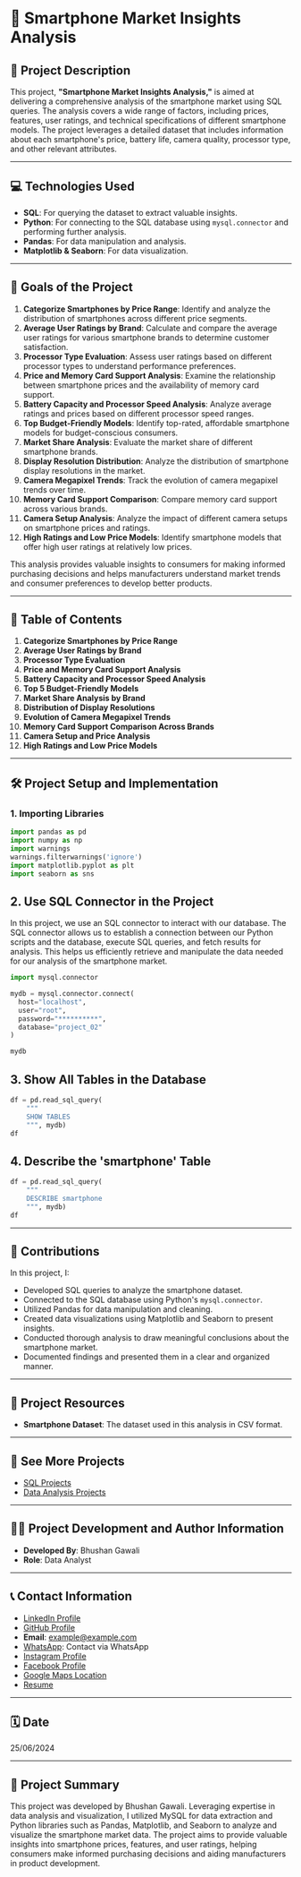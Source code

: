 # 📱 Smartphone Market Insights Analysis

## 📝 Project Description

This project, **"Smartphone Market Insights Analysis,"** is aimed at delivering a comprehensive analysis of the smartphone market using SQL queries. The analysis covers a wide range of factors, including prices, features, user ratings, and technical specifications of different smartphone models. The project leverages a detailed dataset that includes information about each smartphone's price, battery life, camera quality, processor type, and other relevant attributes.

---

## 💻 Technologies Used

- **SQL**: For querying the dataset to extract valuable insights.
- **Python**: For connecting to the SQL database using `mysql.connector` and performing further analysis.
- **Pandas**: For data manipulation and analysis.
- **Matplotlib & Seaborn**: For data visualization.

---

## 🎯 Goals of the Project

1. **Categorize Smartphones by Price Range**: Identify and analyze the distribution of smartphones across different price segments.
2. **Average User Ratings by Brand**: Calculate and compare the average user ratings for various smartphone brands to determine customer satisfaction.
3. **Processor Type Evaluation**: Assess user ratings based on different processor types to understand performance preferences.
4. **Price and Memory Card Support Analysis**: Examine the relationship between smartphone prices and the availability of memory card support.
5. **Battery Capacity and Processor Speed Analysis**: Analyze average ratings and prices based on different processor speed ranges.
6. **Top Budget-Friendly Models**: Identify top-rated, affordable smartphone models for budget-conscious consumers.
7. **Market Share Analysis**: Evaluate the market share of different smartphone brands.
8. **Display Resolution Distribution**: Analyze the distribution of smartphone display resolutions in the market.
9. **Camera Megapixel Trends**: Track the evolution of camera megapixel trends over time.
10. **Memory Card Support Comparison**: Compare memory card support across various brands.
11. **Camera Setup Analysis**: Analyze the impact of different camera setups on smartphone prices and ratings.
12. **High Ratings and Low Price Models**: Identify smartphone models that offer high user ratings at relatively low prices.

This analysis provides valuable insights to consumers for making informed purchasing decisions and helps manufacturers understand market trends and consumer preferences to develop better products.

---

## 📂 Table of Contents

1. **Categorize Smartphones by Price Range**
2. **Average User Ratings by Brand**
3. **Processor Type Evaluation**
4. **Price and Memory Card Support Analysis**
5. **Battery Capacity and Processor Speed Analysis**
6. **Top 5 Budget-Friendly Models**
7. **Market Share Analysis by Brand**
8. **Distribution of Display Resolutions**
9. **Evolution of Camera Megapixel Trends**
10. **Memory Card Support Comparison Across Brands**
11. **Camera Setup and Price Analysis**
12. **High Ratings and Low Price Models**

---

## 🛠️ Project Setup and Implementation

### 1. **Importing Libraries**

```python
import pandas as pd
import numpy as np
import warnings
warnings.filterwarnings('ignore')
import matplotlib.pyplot as plt
import seaborn as sns
```

## 2. **Use SQL Connector in the Project**

In this project, we use an SQL connector to interact with our database. The SQL connector allows us to establish a connection between our Python scripts and the database, execute SQL queries, and fetch results for analysis. This helps us efficiently retrieve and manipulate the data needed for our analysis of the smartphone market.

```python
import mysql.connector

mydb = mysql.connector.connect(
  host="localhost",
  user="root",
  password="**********",
  database="project_02"
)

mydb
```

## 3. Show All Tables in the Database

```python
df = pd.read_sql_query(
    """
    SHOW TABLES
    """, mydb)
df
```

## 4. Describe the 'smartphone' Table

```python
df = pd.read_sql_query(
    """
    DESCRIBE smartphone
    """, mydb)
df
```
---

## 🎨 Contributions

In this project, I:

- Developed SQL queries to analyze the smartphone dataset.
- Connected to the SQL database using Python's `mysql.connector`.
- Utilized Pandas for data manipulation and cleaning.
- Created data visualizations using Matplotlib and Seaborn to present insights.
- Conducted thorough analysis to draw meaningful conclusions about the smartphone market.
- Documented findings and presented them in a clear and organized manner.

---

## 📂 Project Resources

- **Smartphone Dataset**: The dataset used in this analysis in CSV format.

---

## 🚀 See More Projects

- [SQL Projects](#)
- [Data Analysis Projects](#)

---

## 🧑‍💻 Project Development and Author Information

- **Developed By**: Bhushan Gawali
- **Role**: Data Analyst

---

## 📞 Contact Information

- [LinkedIn Profile](#)
- [GitHub Profile](#)
- **Email**: example@example.com
- [WhatsApp](#): Contact via WhatsApp
- [Instagram Profile](#)
- [Facebook Profile](#)
- [Google Maps Location](#)
- [Resume](#)

---

## 🗓️ Date

25/06/2024

---

## 📢 Project Summary

This project was developed by Bhushan Gawali. Leveraging expertise in data analysis and visualization, I utilized MySQL for data extraction and Python libraries such as Pandas, Matplotlib, and Seaborn to analyze and visualize the smartphone market data. The project aims to provide valuable insights into smartphone prices, features, and user ratings, helping consumers make informed purchasing decisions and aiding manufacturers in product development.



